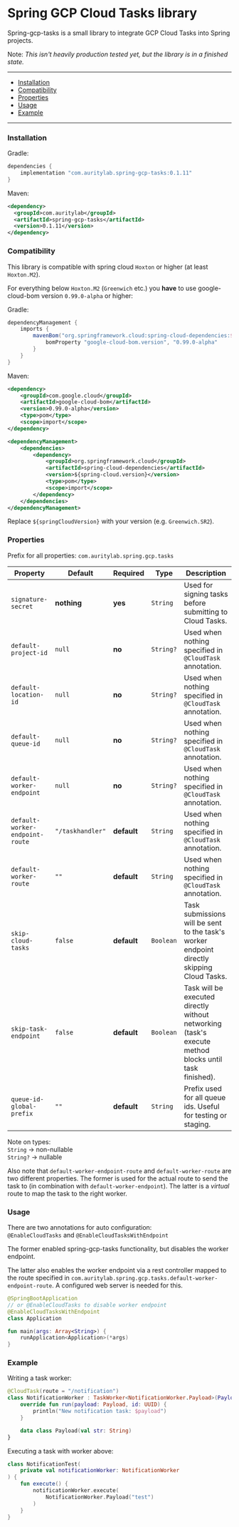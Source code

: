 # Spring GCP Cloud Tasks library

Spring-gcp-tasks is a small library to integrate GCP Cloud Tasks into Spring projects.

Note: *This isn't heavily production tested yet, but the library is in a finished state.*

---

* [Installation](https://github.com/AurityLab/spring-gcp-tasks#installation)
* [Compatibility](https://github.com/AurityLab/spring-gcp-tasks#compatibility)
* [Properties](https://github.com/AurityLab/spring-gcp-tasks#properties)
* [Usage](https://github.com/AurityLab/spring-gcp-tasks#usage)
* [Example](https://github.com/AurityLab/spring-gcp-tasks#example)

---

### Installation

Gradle:
```groovy
dependencies {
    implementation "com.auritylab.spring-gcp-tasks:0.1.11"
}
```

Maven:
```xml
<dependency>
  <groupId>com.auritylab</groupId>
  <artifactId>spring-gcp-tasks</artifactId>
  <version>0.1.11</version>
</dependency>
```

### Compatibility

This library is compatible with spring cloud `Hoxton` or higher (at least `Hoxton.M2`).

For everything below `Hoxton.M2` (`Greenwich` etc.) you **have** to use google-cloud-bom version `0.99.0-alpha` or higher:

Gradle:
```groovy
dependencyManagement {
    imports {
        mavenBom("org.springframework.cloud:spring-cloud-dependencies:${springCloudVersion}") {
            bomProperty "google-cloud-bom.version", "0.99.0-alpha"
        }
    }
}
```

Maven:
```xml
<dependency>
    <groupId>com.google.cloud</groupId>
    <artifactId>google-cloud-bom</artifactId>
    <version>0.99.0-alpha</version>
    <type>pom</type>
    <scope>import</scope>
</dependency>

<dependencyManagement>
    <dependencies>
        <dependency>
            <groupId>org.springframework.cloud</groupId>
            <artifactId>spring-cloud-dependencies</artifactId>
            <version>${spring-cloud.version}</version>
            <type>pom</type>
            <scope>import</scope>
        </dependency>
    </dependencies>
</dependencyManagement>
```

Replace `${springCloudVersion}` with your version (e.g. `Greenwich.SR2`).

### Properties

Prefix for all properties: `com.auritylab.spring.gcp.tasks`

Property | Default | Required | Type | Description
------------ | ------------- | ------------- | ------------- | -------------
`signature-secret` | **nothing** | **yes** | `String` | Used for signing tasks before submitting to Cloud Tasks.
`default-project-id` | `null` | **no** | `String?` | Used when nothing specified in `@CloudTask` annotation.
`default-location-id` | `null` | **no** | `String?` | Used when nothing specified in `@CloudTask` annotation.
`default-queue-id` | `null` | **no** | `String?` | Used when nothing specified in `@CloudTask` annotation.
`default-worker-endpoint` | `null` | **no** | `String?` | Used when nothing specified in `@CloudTask` annotation.
`default-worker-endpoint-route` | `"/taskhandler"` | **default** | `String` | Used when nothing specified in `@CloudTask` annotation.
`default-worker-route` | `""` | **default** | `String` | Used when nothing specified in `@CloudTask` annotation.
`skip-cloud-tasks` | `false` | **default** | `Boolean` | Task submissions will be sent to the task's worker endpoint directly skipping Cloud Tasks.
`skip-task-endpoint` | `false` | **default** | `Boolean` | Task will be executed directly without networking (task's execute method blocks until task finished).
`queue-id-global-prefix` | `""` | **default** | `String` | Prefix used for all queue ids. Useful for testing or staging.

Note on types:<br>`String` -> non-nullable<br>`String?` -> nullable

Also note that `default-worker-endpoint-route` and `default-worker-route` are two different properties.
The former is used for the actual route to send the task to (in combination with `default-worker-endpoint`).
The latter is a *virtual* route to map the task to the right worker.

### Usage

There are two annotations for auto configuration:<br>
`@EnableCloudTasks` and `@EnableCloudTasksWithEndpoint`

The former enabled spring-gcp-tasks functionality, but disables the worker endpoint.

The latter also enables the worker endpoint via a rest controller mapped to the route specified
in `com.auritylab.spring.gcp.tasks.default-worker-endpoint-route`. A configured web server is needed for this.

```kotlin
@SpringBootApplication
// or @EnableCloudTasks to disable worker endpoint
@EnableCloudTasksWithEndpoint
class Application

fun main(args: Array<String>) {
    runApplication<Application>(*args)
}
```

### Example

Writing a task worker:

```kotlin
@CloudTask(route = "/notification")
class NotificationWorker : TaskWorker<NotificationWorker.Payload>(Payload::class) {
    override fun run(payload: Payload, id: UUID) {
        println("New notification task: $payload")
    }

    data class Payload(val str: String)
}
```

Executing a task with worker above:

```kotlin
class NotificationTest(
    private val notificationWorker: NotificationWorker
) {
    fun execute() {
        notificationWorker.execute(
            NotificationWorker.Payload("test")
        )
    }
}
```
